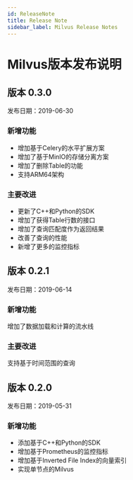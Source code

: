 ```yaml
---
id: ReleaseNote
title: Release Note
sidebar_label: Milvus Release Notes
---
```


# Milvus版本发布说明
## 版本 0.3.0
发布日期：2019-06-30

### 新增功能

- 增加基于Celery的水平扩展方案
- 增加了基于MinIO的存储分离方案
- 增加了删除Table的功能
- 支持ARM64架构

### 主要改进

- 更新了C++和Python的SDK
- 增加了获得Table行数的接口
- 增加了查询匹配度作为返回结果
- 改善了查询的性能
- 新增了更多的监控指标

## 版本 0.2.1
发布日期：2019-06-14

### 新增功能

增加了数据加载和计算的流水线

### 主要改进

支持基于时间范围的查询

## 版本 0.2.0
发布日期：2019-05-31

### 新增功能

- 添加基于C++和Python的SDK
- 增加基于Prometheus的监控指标
- 增加基于Inverted File Index的向量索引
- 实现单节点的Milvus
